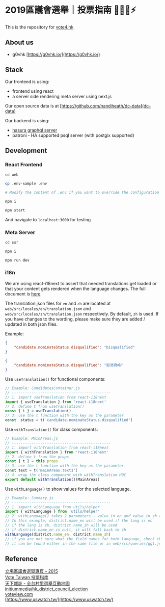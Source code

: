 # 2019區議會選舉｜投票指南 ✋🏻🧡⚡

This is the repository for [vote4.hk](https://vote4.hk)

## About us

- g0vhk [https://g0vhk.io/](https://g0vhk.io/)

## Stack

Our frontend is using:

- frontend using react
- a server side rendering meta server using next.js

Our open source data is at [https://github.com/nandiheath/dc-data](dc-data)

Our backend is using:

- [hasura graphql server](https://hasura.io/)
- patroni - HA supported psql server (with postgix supported)

## Development

### React Frontend

```bash
cd web

cp .env-sample .env

# Modify the content of .env if you want to override the configuration

npm i

npm start
```

And navigate to `localhost:3000` for testing

### Meta Server

```bash
cd ssr

npm i

npm run dev
```

### i18n
We are using react-i18next to assert that needed translations get loaded or that your content gets rendered when the language changes. The full document is [here](https://react.i18next.com/). 

The translation json files for ``en`` and ``zh`` are located at ``web/src/locales/en/translation.json`` and ``web/src/locales/zh/translation.json`` respectively. By default, ``zh`` is used. If you have changes to the wording, please make sure they are added / updated in both json files. 

Example: 
````json
{
    "candidate.nominateStatus.disqualified": "Disqualified"
}
````

````json
{
    "candidate.nominateStatus.disqualified": "取消資格"
}
````

Use ``useTranslation()`` for functional components:
````javascript
// Example: CandidatesContainer.js
// ---------------------------------------------
// 1. import useTranslation from react-i18next
import { useTranslation } from 'react-i18next'
// 2. define t from useTranslation()
const { t } = useTranslation()
// 3. use the t function with the key as the parameter 
const  status = t('candidate.nominateStatus.disqualified')
````

Use ``withTranslation()`` for class components:
````javascript
// Example: MainAreas.js
// ---------------------------------------------
// 1. import withTranslation from react-i18next
import { withTranslation } from 'react-i18next'
// 2. define t from the props
const { t } = this.props
// 3. use the t function with the key as the parameter 
const text = t('mainAreas.text1')
// 4. wrap the class component with withTranslation HOC
export default withTranslation()(MainAreas)
````

Use ``withLanguage()`` to show values for the selected language. 
````javascript
// Example: Summary.js
// ---------------------------------------------
// 1. import withLanguage from utils/helper
import { withLanguage } from 'utils/helper'
// 2. withLanguage() takes 2 parameters - value in en and value in zh respectively
// In this example, district.name_en will be used if the lang is en
// if the lang is zh, district.name_zh will be used
// if district.name_en is null, it will fall back to zh 
withLanguage(district.name_en, district.name_zh)
// if you are not sure what the field names for both language, check the query 
// it can be found either in the same file or in web/src/queries/gql.js
````

## Reference

[立場區議會選舉專頁 - 2015](https://dce2015.thestandnews.com)  
[Vote Taiwan 投票指南](https://councils.g0v.tw)  
[天下雜誌 - 全台村里選舉互動地圖](https://web.cw.com.tw/election2018)  
[initiummedia/hk_district_council_election](https://github.com/initiummedia/hk_district_council_election)  
[voteview.com](https://voteview.com/)  
[https://www.uswatch.tw/](https://www.uswatch.tw/)  
